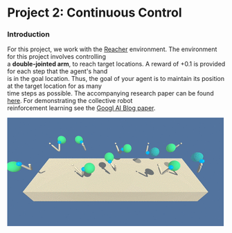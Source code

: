 
[//]: # (Image References)
[image1]:cont_control.gif  "Trained Agent"

# Project 2: Continuous Control

### Introduction

For this project, we work with the [Reacher](https://github.com/Unity-Technologies/ml-agents/blob/master/docs/Learning-Environment-Examples.md#reacher) environment. The environment for this project involves controlling     
a **double-jointed arm**, to reach target locations.  A reward of +0.1 is provided for each step that the agent's hand         
is in the goal location. Thus, the goal of your agent is to maintain its position at the target location for as many     
time steps as possible.  The accompanying research paper can be found [here](https://arxiv.org/pdf/1803.07067.pdf). For demonstrating the collective robot    
reinforcement learning see the [Googl AI Blog paper](https://ai.googleblog.com/2016/10/how-robots-can-acquire-new-skills-from.html).

![Trained Agent][image1]
